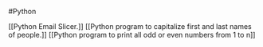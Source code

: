 #Python

[[Python Email Slicer.]]
[[Python program to capitalize first and last names of people.]]
[[Python program to print all odd or even numbers from 1 to n]]